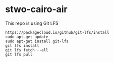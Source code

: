 # stwo-cairo-air

This repo is using Git LFS
```
https://packagecloud.io/github/git-lfs/install
sudo apt-get update
sudo apt-get install git-lfs
git lfs install
git lfs fetch --all
git lfs pull
```

